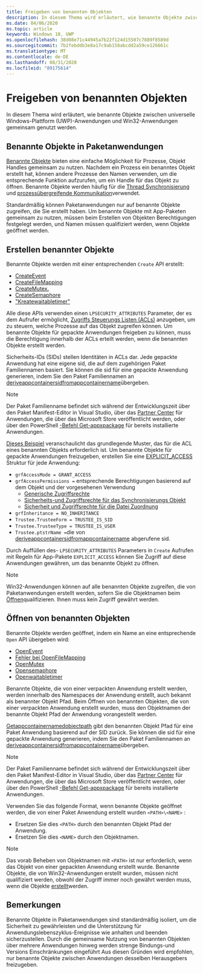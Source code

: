 ```yaml
---
title: Freigeben von benannten Objekten
description: In diesem Thema wird erläutert, wie benannte Objekte zwischen universelle Windows-Plattform (UWP)-Anwendungen und Win32-Anwendungen gemeinsam genutzt werden.
ms.date: 04/06/2020
ms.topic: article
keywords: Windows 10, UWP
ms.openlocfilehash: 38d08e71c44945a7b22f124d15507c7889f8589d
ms.sourcegitcommit: 7b2febddb3e8a17c9ab158abcdd2a59ce126661c
ms.translationtype: MT
ms.contentlocale: de-DE
ms.lasthandoff: 08/31/2020
ms.locfileid: "89175614"
---
```

# <a name="sharing-named-objects"></a>Freigeben von benannten Objekten

In diesem Thema wird erläutert, wie benannte Objekte zwischen universelle Windows-Plattform (UWP)-Anwendungen und Win32-Anwendungen gemeinsam genutzt werden.

## <a name="named-objects-in-packaged-applications"></a>Benannte Objekte in Paketanwendungen

[Benannte Objekte](/windows/win32/sync/object-names) bieten eine einfache Möglichkeit für Prozesse, Objekt Handles gemeinsam zu nutzen. Nachdem ein Prozess ein benanntes Objekt erstellt hat, können andere Prozesse den Namen verwenden, um die entsprechende Funktion aufzurufen, um ein Handle für das Objekt zu öffnen. Benannte Objekte werden häufig für die [Thread Synchronisierung](/windows/win32/sync/interprocess-synchronization) und [prozessübergreifende Kommunikation](./interprocess-communication.md)verwendet.

Standardmäßig können Paketanwendungen nur auf benannte Objekte zugreifen, die Sie erstellt haben. Um benannte Objekte mit App-Paketen gemeinsam zu nutzen, müssen beim Erstellen von Objekten Berechtigungen festgelegt werden, und Namen müssen qualifiziert werden, wenn Objekte geöffnet werden.

## <a name="creating-named-objects"></a>Erstellen benannter Objekte

Benannte Objekte werden mit einer entsprechenden `Create` API erstellt:

* [CreateEvent](/windows/win32/api/synchapi/nf-synchapi-createeventexw)
* [CreateFileMapping](/windows/win32/api/memoryapi/nf-memoryapi-createfilemappingw)
* [CreateMutex.](/windows/win32/api/synchapi/nf-synchapi-createmutexexw)
* [CreateSemaphore](/windows/win32/api/synchapi/nf-synchapi-createsemaphoreexw)
* ["Kreatewaitabletimer"](/windows/win32/api/synchapi/nf-synchapi-createwaitabletimerexw)

Alle diese APIs verwenden einen `LPSECURITY_ATTRIBUTES` Parameter, der es dem Aufrufer ermöglicht, [Zugriffs Steuerungs Listen (ACLs)](/previous-versions/windows/desktop/legacy/aa379560(v=vs.85)) anzugeben, um zu steuern, welche Prozesse auf das Objekt zugreifen können. Um benannte Objekte für gepackte Anwendungen freigeben zu können, muss die Berechtigung innerhalb der ACLs erteilt werden, wenn die benannten Objekte erstellt werden.

Sicherheits-IDs (SIDs) stellen Identitäten in ACLs dar. Jede gepackte Anwendung hat eine eigene sid, die auf dem zugehörigen Paket Familiennamen basiert. Sie können die sid für eine gepackte Anwendung generieren, indem Sie den Paket Familiennamen an [deriveappcontainersidfromappcontainername](/windows/win32/api/userenv/nf-userenv-deriveappcontainersidfromappcontainername)übergeben.

> [!NOTE]
> Der Paket Familienname befindet sich während der Entwicklungszeit über den Paket Manifest-Editor in Visual Studio, über das [Partner Center](../publish/view-app-identity-details.md) für Anwendungen, die über das Microsoft Store veröffentlicht werden, oder über den PowerShell [-Befehl Get-appxpackage](/powershell/module/appx/get-appxpackage?view=win10-ps) für bereits installierte Anwendungen.

[Dieses Beispiel](/windows/win32/api/securityappcontainer/nf-securityappcontainer-getappcontainernamedobjectpath#examples) veranschaulicht das grundlegende Muster, das für die ACL eines benannten Objekts erforderlich ist. Um benannte Objekte für gepackte Anwendungen freizugeben, erstellen Sie eine [EXPLICIT_ACCESS](/windows/win32/api/accctrl/ns-accctrl-explicit_access_w) Struktur für jede Anwendung:

* `grfAccessMode = GRANT_ACCESS`
* `grfAccessPermissions =` entsprechende Berechtigungen basierend auf dem Objekt und der vorgesehenen Verwendung
    * [Generische Zugriffsrechte](/windows/win32/secauthz/generic-access-rights)
    * [Sicherheits-und Zugriffsrechte für das Synchronisierungs Objekt](/windows/win32/sync/synchronization-object-security-and-access-rights)
    * [Sicherheit und Zugriffsrechte für die Datei Zuordnung](/windows/win32/memory/file-mapping-security-and-access-rights)
* `grfInheritance = NO_INHERITANCE`
* `Trustee.TrusteeForm = TRUSTEE_IS_SID`
* `Trustee.TrusteeType = TRUSTEE_IS_USER`
* `Trustee.ptstrName =`die von [deriveappcontainersidfromappcontainername](/windows/win32/api/userenv/nf-userenv-deriveappcontainersidfromappcontainername) abgerufene sid.

Durch Auffüllen des- `LPSECURITY_ATTRIBUTES` Parameters in `Create` Aufrufen mit Regeln für App-Pakete `EXPLICIT_ACCESS` können Sie Zugriff auf diese Anwendungen gewähren, um das benannte Objekt zu öffnen.

> [!NOTE]
> Win32-Anwendungen können auf alle benannten Objekte zugreifen, die von Paketanwendungen erstellt werden, sofern Sie die Objektnamen beim [Öffnen](#opening-named-objects)qualifizieren. Ihnen muss kein Zugriff gewährt werden.

## <a name="opening-named-objects"></a>Öffnen von benannten Objekten

Benannte Objekte werden geöffnet, indem ein Name an eine entsprechende `Open` API übergeben wird:

* [OpenEvent](/windows/win32/api/synchapi/nf-synchapi-openeventw)
* [Fehler bei OpenFileMapping](/windows/win32/api/memoryapi/nf-memoryapi-openfilemappingw)
* [OpenMutex](/windows/win32/api/synchapi/nf-synchapi-openmutexw)
* [Opensemaphore](/windows/win32/api/synchapi/nf-synchapi-opensemaphorew)
* [Openwaitabletimer](/windows/win32/api/synchapi/nf-synchapi-openwaitabletimerw)

Benannte Objekte, die von einer verpackten Anwendung erstellt werden, werden innerhalb des Namespaces der Anwendung erstellt, auch bekannt als benannter Objekt Pfad. Beim Öffnen von benannten Objekten, die von einer verpackten Anwendung erstellt wurden, muss den Objektnamen der benannte Objekt Pfad der Anwendung vorangestellt werden.

[Getappcontainernamedobjectpath](/windows/win32/api/securityappcontainer/nf-securityappcontainer-getappcontainernamedobjectpath) gibt den benannten Objekt Pfad für eine Paket Anwendung basierend auf der SID zurück. Sie können die sid für eine gepackte Anwendung generieren, indem Sie den Paket Familiennamen an [deriveappcontainersidfromappcontainername](/windows/win32/api/userenv/nf-userenv-deriveappcontainersidfromappcontainername)übergeben.

> [!NOTE]
> Der Paket Familienname befindet sich während der Entwicklungszeit über den Paket Manifest-Editor in Visual Studio, über das [Partner Center](../publish/view-app-identity-details.md) für Anwendungen, die über das Microsoft Store veröffentlicht werden, oder über den PowerShell [-Befehl Get-appxpackage](/powershell/module/appx/get-appxpackage?view=win10-ps) für bereits installierte Anwendungen.

Verwenden Sie das folgende Format, wenn benannte Objekte geöffnet werden, die von einer Paket Anwendung erstellt wurden `<PATH>\<NAME>` :

* Ersetzen Sie dies `<PATH>` durch den benannten Objekt Pfad der Anwendung.
* Ersetzen Sie dies `<NAME>` durch den Objektnamen.

> [!NOTE]
> Das vorab Beheben von Objektnamen mit `<PATH>` ist nur erforderlich, wenn das Objekt von einer gepackten Anwendung erstellt wurde. Benannte Objekte, die von Win32-Anwendungen erstellt wurden, müssen nicht qualifiziert werden, obwohl der Zugriff immer noch gewährt werden muss, wenn die Objekte [erstellt](#creating-named-objects)werden.

## <a name="remarks"></a>Bemerkungen

Benannte Objekte in Paketanwendungen sind standardmäßig isoliert, um die Sicherheit zu gewährleisten und die Unterstützung für Anwendungslebenszyklus-Ereignisse wie anhalten und beenden sicherzustellen. Durch die gemeinsame Nutzung von benannten Objekten über mehrere Anwendungen hinweg werden strenge Bindungs-und Versions Einschränkungen eingeführt Aus diesen Gründen wird empfohlen, nur benannte Objekte zwischen Anwendungen desselben Herausgebers freizugeben.